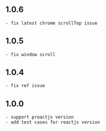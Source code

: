 ## 1.0.6
	- fix latest chrome scrollTop issue

## 1.0.5
    - fix window scroll

## 1.0.4
	- fix ref issue

## 1.0.0
	- support preactjs version
	- add test cases for reactjs version